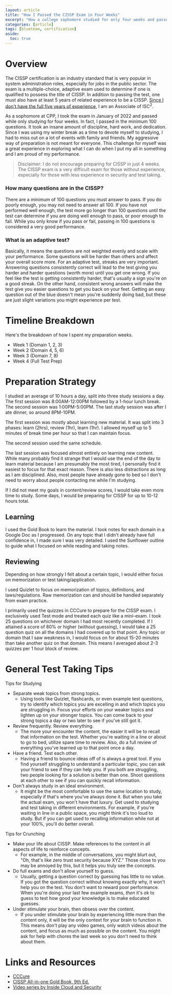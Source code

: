 ```yaml
---
layout: article
title: "How I Passed the CISSP Exam in Four Weeks"
excerpt: "How a college sophomore studied for only four weeks and passed the CISSP exam."
categories: [article]
tags: [blueteam, certification]
aside:
  toc: true
---
```

# Overview
The CISSP certification is an industry standard that is very popular in system administration roles, especially for jobs in the public sector. The exam is a multiple-choice, adaptive exam used to determine if one is qualified to possess the title of CISSP. In addition to passing the test, one must also have at least 5 years of related experience to be a CISSP. [Since I don't have the full five years of experience](https://community.isc2.org/t5/Member-Support/CISSP-Passed/td-p/28233#:~:text=Please%20feel%20free%20to%20shout,does%20take%205%2D6%20weeks), I am an Associate of ISC<sup>2</sup>.

As a sophomore at CPP, I took the exam in January of 2022 and passed while only studying for four weeks. In fact, I passed in the minimum 100 questions. It took an insane amount of discipline, hard work, and dedication. Since I was using my winter break as a time to devote myself to studying, I had to miss out on a lot of events with family and friends. My aggressive way of preparation is not meant for everyone. This challenge for myself was a great experience in exploring what I can do when I put my all in something and I am proud of my performance.
> Disclaimer: I do not encourage preparing for CISSP in just 4 weeks. The CISSP exam is a very difficult exam for those without experience, especially for those with less experience in security and test taking.

### How many questions are in the CISSP?
There are a minimum of 100 questions you must answer to pass. If you do poorly enough, you may not need to answer all 100. If you have not performed well enough, the test more go longer than 100 questions until the test can determine if you are doing well enough to pass, or poor enough to fail. While you only know if you pass or fail, passing in 100 questions is considered a very good performance.

### What is an adaptive test?
Basically, it means the questions are not weighted evenly and scale with your performance. Some questions will be harder than others and affect your overall score more. For an adaptive test, streaks are very important. Answering questions consistently correct will lead to the test giving you harder and harder questions (worth more) until you get one wrong. If you feel like the test is getting consistently harder, that's usually a sign you're on a good streak. On the other hand, consistent wrong answers will make the test give you easier questions to get you back on your feet. Getting an easy question out of the blue doesn't mean you're suddenly doing bad, but these are just slight variations you might experience per test.

# Timeline Breakdown
Here's the breakdown of how I spent my preparation weeks.
- Week 1 (Domain 1, 2, 3)
- Week 2 (Domain 4, 5, 6)
- Week 3 (Domain 7, 8)
- Week 4 (Full Test Prep)

# Preparation Strategy
I studied an average of 10 hours a day, split into three study sessions a day. The first session was 8:00AM-12:00PM followed by a 1-hour lunch break. The second session was 1:00PM-5:00PM. The last study session was after I ate dinner, so around 8PM-10PM. 

The first session was mostly about learning new material. It was split into 3 phases: learn (2hrs), review (1hr), learn (1hr).
I allowed myself up to 5 minutes of break time per hour so that I can maintain focus. 

The second session used the same schedule.

The last session was focused almost entirely on learning new content. While many probably find it strange that I would use the end of the day to learn material because I am presumably the most tired, I personally find it easiest to focus for that exact reason. There is also less distractions as long as I am disciplined. Also, most people have already gone to bed so I don't need to worry about people contacting me while I'm studying.

If I did not meet my goals in content/review scores, I would take even more time to study. Some days, I would be preparing for CISSP for up to 10-12 hours total.

## Learning 
I used the Gold Book to learn the material. I took notes for each domain in a Google Doc as I progressed. On any topic that I didn't already have full confidence in, I made sure I was very detailed. I used the Sunflower outline to guide what I focused on while reading and taking notes.

## Reviewing 
Depending on how strongly I felt about a certain topic, I would either focus on memorization or test taking/application.

I used Quizlet to focus on memorization of topics, definitions, and laws/regulations. Raw memorization can and should be handled separately from exam practice. 

I primarily used the quizzes in CCCure to prepare for the CISSP exam. I exclusively used Test mode and treated each quiz like a mini-exam. I took 25 questions on whichever domain I had most recently completed. If I attained a score of 80% or higher (without guessing), I would take a 25 question quiz on all the domains I had covered up to that point. Any topic or domain that I saw weakness in, I would focus on for about 15-20 minutes than take another quiz on that domain. This means I averaged about 2-3 quizzes per 1 hour block of review.

# General Test Taking Tips
Tips for Studying
- Separate weak topics from strong topics.
  - Using tools like Quizlet, flashcards, or even example test questions, try to identify which topics you are excelling in and which topics you are struggling in. Focus your efforts on your weaker topics and lighten up on your stronger topics. You can come back to your strong topics a day or two later to see if you've still got it.
- Review frequently. Review everything.
  - The more your encounter the content, the easier it will be to recall that information on the test. Whether you're waiting in a line or about to go to bed, utilize spare time to review. Also, do a full review of everything you've learned up to that point once a day.
- Have a friend. Test each other.
  - Having a friend to bounce ideas off of is always a great tool. If you find yourself struggling to understand a particular topic, you can ask your friend to see if they can help you. If you both are struggling, two people looking for a solution is better than one. Shoot questions at each other to see if you can quickly recall information.
- Don't always study in an ideal environment.
  - It might be the most comfortable to use the same location to study, especially if that's where you've always done it. But when you take the actual exam, you won't have that luxury. Get used to studying and test taking in different environments. For example, if you're waiting in line in a public space, you might think it's too loud to study. But if you can get used to recalling information while not at your 100%, you'll do better overall.

Tips for Crunching
- Make your life about CISSP. Make references to the content in all aspects of life to reinforce concepts. 
  - For example, in the middle of conversations, you might blurt out, "Oh, that's like zero trust security because XYZ." Those close to you may be annoyed by this, but it helps you truly see the concepts.
- Do full exams and don't allow yourself to guess.
  - Usually, getting a question correct by guessing has little to no value. If you got the question correct without knowing exactly why, it won't help you on the test. You don't want to reward poor performance. When you're doing your last few example exams, *then* it's ok to guess to test how good your knowledge is to make educated guesses. 
- Under stimulate your brain, then obsess over the content.
  - If you under stimulate your brain by experiencing little more than the content only, it will be the only context for your brain to function in. This means don't play any video games, only watch videos about the content, and focus as much as possible on the content. You might ask for help with chores the last week so you don't need to think about them.

# Links and Resources
- [CCCure](https://cccure.education/)
- [CISSP All-in-one Gold Book, 9th Ed.](https://www.amazon.com/CISSP-All-One-Guide-Ninth/dp/1260467376/ref=sr_1_4?crid=2X46YK7295L5C&keywords=cissp+all+in+one&qid=1653299206&s=books&sprefix=cissp+all+in+one%2Cstripbooks%2C108&sr=1-4)
- [Video series by Inside Cloud and Security](https://www.youtube.com/watch?v=_nyZhYnCNLA&list=PL7XJSuT7Dq_XPK_qmYMqfiBjbtHJRWigD)